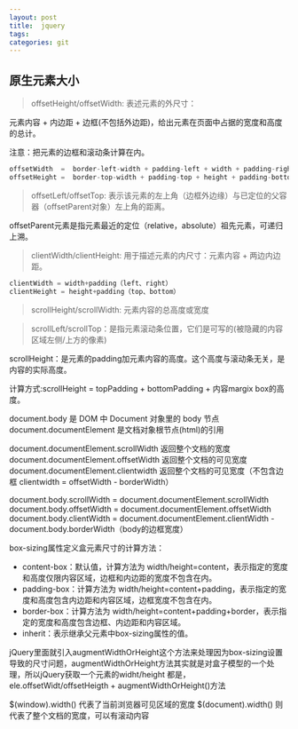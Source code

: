 ```yaml
---
layout: post
title:  jquery
tags:
categories: git
---
```



原生元素大小
------------

>  offsetHeight/offsetWidth: 表述元素的外尺寸：

元素内容 + 内边距 + 边框(不包括外边距)，给出元素在页面中占据的宽度和高度的总计。

注意：把元素的边框和滚动条计算在内。

```javascript
offsetWidth  =  border-left-width + padding-left + width + padding-right + border-right-width;
offsetHeight =  border-top-width + padding-top + height + padding-bottom + border-bottom-width;
```

> offsetLeft/offsetTop: 表示该元素的左上角（边框外边缘）与已定位的父容器（offsetParent对象）左上角的距离。

offsetParent元素是指元素最近的定位（relative，absolute）祖先元素，可递归上溯。

> clientWidth/clientHeight: 用于描述元素的内尺寸：元素内容 + 两边内边距。

```javascript
clientWidth = width+padding（left、right）
clientHeight = height+padding（top、bottom）
```

>  scrollHeight/scrollWidth: 元素内容的总高度或宽度

>  scrollLeft/scrollTop：是指元素滚动条位置，它们是可写的(被隐藏的内容区域左侧/上方的像素)

scrollHeight：是元素的padding加元素内容的高度。这个高度与滚动条无关，是内容的实际高度。

计算方式:scrollHeight = topPadding + bottomPadding + 内容margix box的高度。

document.body 是 DOM 中 Document 对象里的 body 节点
document.documentElement 是文档对象根节点(html)的引用

document.documentElement.scrollWidth 返回整个文档的宽度
document.documentElement.offsetWidth 返回整个文档的可见宽度
document.documentElement.clientwidth 返回整个文档的可见宽度（不包含边框 clientwidth = offsetWidth - borderWidth）

document.body.scrollWidth = document.documentElement.scrollWidth
document.body.offsetWidth = document.documentElement.offsetWidth
document.body.clientWidth = document.documentElement.clientWidth - document.body.borderWidth（body的边框宽度）


box-sizing属性定义盒元素尺寸的计算方法：

* content-box：默认值，计算方法为 width/height=content，表示指定的宽度和高度仅限内容区域，边框和内边距的宽度不包含在内。
* padding-box：计算方法为 width/height=content+padding，表示指定的宽度和高度包含内边距和内容区域，边框宽度不包含在内。
* border-box：计算方法为 width/height=content+padding+border，表示指定的宽度和高度包含边框、内边距和内容区域。
* inherit：表示继承父元素中box-sizing属性的值。

jQuery里面就引入augmentWidthOrHeight这个方法来处理因为box-sizing设置导致的尺寸问题，augmentWidthOrHeight方法其实就是对盒子模型的一个处理，所以jQuery获取一个元素的widht/height 都是，ele.offsetWidt/offsetHeigth + augmentWidthOrHeight()方法


$(window).width()   代表了当前浏览器可见区域的宽度
$(document).width()  则代表了整个文档的宽度，可以有滚动内容
